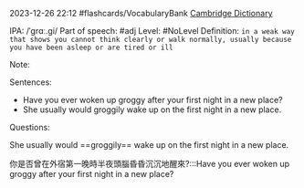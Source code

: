 2023-12-26 22:12
#flashcards/VocabularyBank
[Cambridge Dictionary](https://dictionary.cambridge.org/zht/%E8%A9%9E%E5%85%B8/%E8%8B%B1%E8%AA%9E/groggy)


IPA: /ˈɡrɑː.ɡi/
Part of speech: #adj
Level: #NoLevel 
Definition:
`in a weak way that shows you cannot think clearly or walk normally, usually because you have been asleep or are tired or ill`

Note:

Sentences:
- Have you ever woken up groggy after your first night in a new place?
- She usually would groggily wake up on the first night in a new place.

Questions:

She usually would ==groggily== wake up on the first night in a new place.
<!--SR:!2024-01-21,1,228-->

你是否曾在外宿第一晚時半夜頭腦昏昏沉沉地醒來?:::Have you ever woken up groggy after your first night in a new place?
<!--SR:!2024-01-23,3,210!2024-01-21,1,228-->


